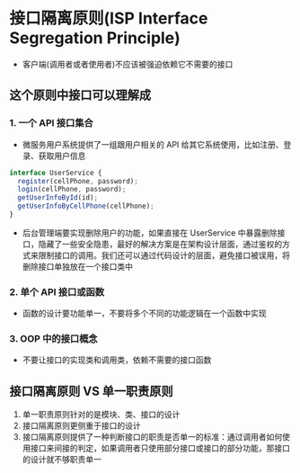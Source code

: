 # 接口隔离原则(ISP Interface Segregation Principle)

- 客户端(调用者或者使用者)不应该被强迫依赖它不需要的接口

## 这个原则中接口可以理解成

### 1. 一个 API 接口集合

- 微服务用户系统提供了一组跟用户相关的 API 给其它系统使用，比如注册、登录、获取用户信息

```ts
interface UserService {
  register(cellPhone, password);
  login(cellPhone, password);
  getUserInfoById(id);
  getUserInfoByCellPhone(cellPhone);
}
```

- 后台管理端要实现删除用户的功能，如果直接在 UserService 中暴露删除接口，隐藏了一些安全隐患，最好的解决方案是在架构设计层面，通过鉴权的方式来限制接口的调用。我们还可以通过代码设计的层面，避免接口被误用，将删除接口单独放在一个接口类中

### 2. 单个 API 接口或函数

- 函数的设计要功能单一，不要将多个不同的功能逻辑在一个函数中实现

### 3. OOP 中的接口概念

- 不要让接口的实现类和调用类，依赖不需要的接口函数

## 接口隔离原则 VS 单一职责原则

1. 单一职责原则针对的是模块、类、接口的设计
2. 接口隔离原则更侧重于接口的设计
3. 接口隔离原则提供了一种判断接口的职责是否单一的标准：通过调用者如何使用接口来间接的判定，如果调用者只使用部分接口或接口的部分功能，那接口的设计就不够职责单一
